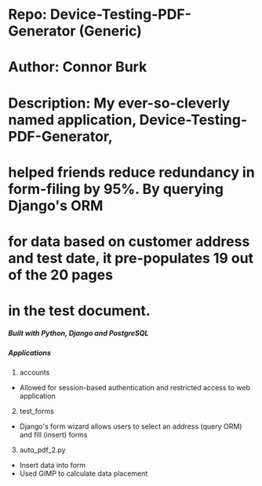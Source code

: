 # Repo: Device-Testing-PDF-Generator (Generic)
# Author: Connor Burk
# Description: My ever-so-cleverly named application, Device-Testing-PDF-Generator,
#               helped friends reduce redundancy in form-filing by 95%. By querying Django's ORM
#                 for data based on customer address and test date, it pre-populates 19 out of the 20 pages
#                   in the test document.

##### Built with Python, Django and PostgreSQL

##### Applications
1.  accounts
* Allowed for session-based authentication and restricted access to web application
2.  test_forms
* Django's form wizard allows users to select an address (query ORM) and fill (insert) forms
3.  auto_pdf_2.py
* Insert data into form
* Used GIMP to calculate data placement
